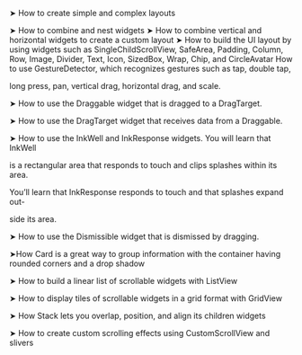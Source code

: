 ➤ How to create simple and complex layouts

➤ How to combine and nest widgets
➤ How to combine vertical and horizontal widgets to create a custom layout
➤ How to build the UI layout by using widgets such as SingleChildScrollView, SafeArea, Padding, Column, Row, Image, Divider, Text, Icon, SizedBox, Wrap, Chip, and CircleAvatar
How to use GestureDetector, which recognizes gestures such as tap, double tap,

long press, pan, vertical drag, horizontal drag, and scale.

➤ How to use the Draggable widget that is dragged to a DragTarget.

➤ How to use the DragTarget widget that receives data from a Draggable.

➤ How to use the InkWell and InkResponse widgets. You will learn that InkWell

is a rectangular area that responds to touch and clips splashes within its area.

You’ll learn that InkResponse responds to touch and that splashes expand out-

side its area.

➤ How to use the Dismissible widget that is dismissed by dragging.

➤How Card is a great way to group information with the container having rounded corners and a drop shadow

➤ How to build a linear list of scrollable widgets with ListView

➤ How to display tiles of scrollable widgets in a grid format with GridView

➤ How Stack lets you overlap, position, and align its children widgets

➤ How to create custom scrolling effects using CustomScrollView and slivers
